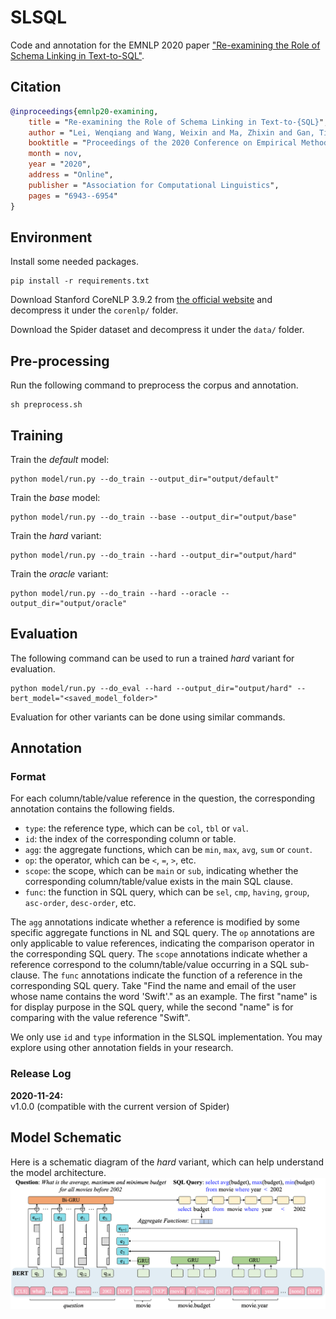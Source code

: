 # SLSQL
Code and annotation for the EMNLP 2020 paper ["Re-examining the Role of Schema Linking in Text-to-SQL"](https://www.aclweb.org/anthology/2020.emnlp-main.564).

## Citation
``` bibtex
@inproceedings{emnlp20-examining,
    title = "Re-examining the Role of Schema Linking in Text-to-{SQL}",
    author = "Lei, Wenqiang and Wang, Weixin and Ma, Zhixin and Gan, Tian and Lu, Wei and Kan, Min-Yen and Chua, Tat-Seng",
    booktitle = "Proceedings of the 2020 Conference on Empirical Methods in Natural Language Processing (EMNLP)",
    month = nov,
    year = "2020",
    address = "Online",
    publisher = "Association for Computational Linguistics",
    pages = "6943--6954"
}
```

## Environment
Install some needed packages.
```
pip install -r requirements.txt
```
Download Stanford CoreNLP 3.9.2 from [the official website](https://stanfordnlp.github.io/CoreNLP/history.html) and decompress it under the `corenlp/` folder.

Download the Spider dataset and decompress it under the `data/` folder.

## Pre-processing
Run the following command to preprocess the corpus and annotation.
```
sh preprocess.sh
```

## Training
Train the *default* model:
```
python model/run.py --do_train --output_dir="output/default"
```
Train the *base* model:
```
python model/run.py --do_train --base --output_dir="output/base"
```
Train the *hard* variant:
```
python model/run.py --do_train --hard --output_dir="output/hard"
```
Train the *oracle* variant:
```
python model/run.py --do_train --hard --oracle --output_dir="output/oracle"
```

## Evaluation
The following command can be used to run a trained *hard* variant for evaluation.
```
python model/run.py --do_eval --hard --output_dir="output/hard" --bert_model="<saved_model_folder>"
```
Evaluation for other variants can be done using similar commands.
## Annotation
### Format
For each column/table/value reference in the question, the corresponding annotation contains the following fields.
+ `type`: the reference type, which can be `col`, `tbl` or `val`.
+ `id`: the index of the corresponding column or table.
+ `agg`: the aggregate functions, which can be `min`, `max`, `avg`, `sum` or `count`.
+ `op`: the operator, which can be `<`, `=`, `>`, etc.
+ `scope`: the scope, which can be `main` or `sub`, indicating whether the corresponding column/table/value exists in the main SQL clause.
+ `func`: the function in SQL query, which can be `sel`, `cmp`, `having`, `group`, `asc-order`, `desc-order`, etc.

The `agg` annotations indicate whether a reference is modified by some specific aggregate functions in NL and SQL query.
The `op` annotations are only applicable to value references, indicating the comparison operator in the corresponding SQL query. 
The `scope` annotations indicate whether a reference correspond to the column/table/value occurring in a SQL sub-clause.
The `func` annotations indicate the function of a reference in the corresponding SQL query.
Take "Find the name and email of the user whose name contains the word 'Swift'." as an example. The first "name" is for
display purpose in the SQL query, while the second "name" is for comparing with the value reference "Swift".

We only use `id` and `type` information in the SLSQL implementation. You may explore using other annotation fields in your research.

### Release Log
**2020-11-24:**  
v1.0.0 (compatible with the current version of Spider)

## Model Schematic
Here is a schematic diagram of the *hard* variant, which can help understand the model architecture.
![](schematic.png)